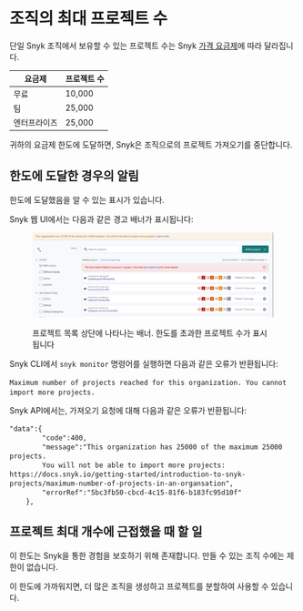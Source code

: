 # 조직의 최대 프로젝트 수

단일 Snyk 조직에서 보유할 수 있는 프로젝트 수는 Snyk [가격 요금제](https://snyk.io/plans/)에 따라 달라집니다.

| 요금제    | 프로젝트 수 |
| ------ | ------ |
| 무료     | 10,000 |
| 팀      | 25,000 |
| 엔터프라이즈 | 25,000 |

귀하의 요금제 한도에 도달하면, Snyk은 조직으로의 프로젝트 가져오기를 중단합니다.

## **한도에 도달한 경우의 알림**

한도에 도달했음을 알 수 있는 표시가 있습니다.

Snyk 웹 UI에서는 다음과 같은 경고 배너가 표시됩니다:

<figure><img src="../../.gitbook/assets/Maximum number of projects.png" alt="프로젝트 목록 상단에 나타나는 배너. 한도를 초과한 프로젝트 수가 표시됩니다"><figcaption><p>프로젝트 목록 상단에 나타나는 배너. 한도를 초과한 프로젝트 수가 표시됩니다</p></figcaption></figure>

Snyk CLI에서 `snyk monitor` 명령어를 실행하면 다음과 같은 오류가 반환됩니다:

`Maximum number of projects reached for this organization. You cannot import more projects.`

Snyk API에서는, 가져오기 요청에 대해 다음과 같은 오류가 반환됩니다:

```
"data":{
        "code":400,
        "message":"This organization has 25000 of the maximum 25000 projects.
        You will not be able to import more projects: https://docs.snyk.io/getting-started/introduction-to-snyk-projects/maximum-number-of-projects-in-an-organsation",
        "errorRef":"5bc3fb50-cbcd-4c15-81f6-b183fc95d10f"
    },
```

## 프로젝트 최대 개수에 근접했을 때 할 일

이 한도는 Snyk을 통한 경험을 보호하기 위해 존재합니다. 만들 수 있는 조직 수에는 제한이 없습니다.

이 한도에 가까워지면, 더 많은 조직을 생성하고 프로젝트를 분할하여 사용할 수 있습니다.
